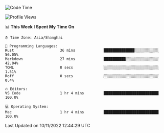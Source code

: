 <!--START_SECTION:waka-->
![Code Time](http://img.shields.io/badge/Code%20Time-1%2C750%20hrs%2014%20mins-blue)

![Profile Views](http://img.shields.io/badge/Profile%20Views-40-blue)

📊 **This Week I Spent My Time On** 

```text
⌚︎ Time Zone: Asia/Shanghai

💬 Programming Languages: 
Rust                     36 mins             ██████████████░░░░░░░░░░░   56.05% 
Markdown                 27 mins             ██████████░░░░░░░░░░░░░░░   42.04% 
TOML                     0 secs              ░░░░░░░░░░░░░░░░░░░░░░░░░   1.51% 
Roff                     0 secs              ░░░░░░░░░░░░░░░░░░░░░░░░░   0.4%

🔥 Editors: 
VS Code                  1 hr 4 mins         █████████████████████████   100.0%

💻 Operating System: 
Mac                      1 hr 4 mins         █████████████████████████   100.0%

```


 Last Updated on 10/11/2022 12:44:29 UTC
<!--END_SECTION:waka-->

<!--![CodersRank](https://cr-skills-chart-widget.azurewebsites.net/api/api?username=BugenZhao&padding=16&tooltip=true&branding=false&sort-by-score=true&skills=Rust%2C%20Swift%2C%20C%2C%20TypeScript%2C%20Java%2C%20Go%2C%20Dart%2C%20C%2B%2B%2C%20Python%2C%20Assembly%2C%20Shell%2C%20Kotlin)-->
